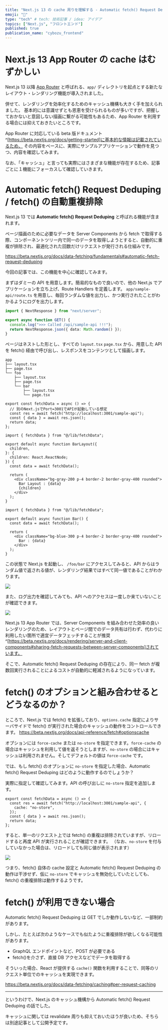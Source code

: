 ```yaml
---
title: "Next.js 13 の cache 周りを理解する - Automatic fetch() Request Deduping"
emoji: "🚚"
type: "tech" # tech: 技術記事 / idea: アイデア
topics: ["Next.js", "フロントエンド"]
published: true
publication_name: "cybozu_frontend"
---
```


# Next.js 13 App Router の cache はむずかしい

Next.js 13 以降 [App Router](https://beta.nextjs.org/docs/app-directory-roadmap) と呼ばれる、`app/` ディレクトリを起点とする新たなレイアウト・レンダリング機能が導入されました。

併せて、レンダリングを効率化するためのキャッシュ機構も大きく手を加えられました。
基本的には意識せずとも恩恵を受けられるものが多いですが、把握しておかないと意図しない描画に繋がる可能性もあるため、App Router を利用する場合には抑えておきたいところです。

App Router に対応している beta 版ドキュメント^[https://beta.nextjs.org/docs/getting-started]に基本的な情報は記載されているため、
その内容をベースに、実際にサンプルアプリケーションで動作を見つつ、内容を確認してみます。

なお、「キャッシュ」と言っても実際にはさまざまな機能が存在するため、記事ごとに１機能にフォーカスして確認していきます。

# Automatic fetch() Request Deduping / fetch() の自動重複排除

Next.js 13 では **Automatic fetch() Request Deduping** と呼ばれる機能が含まれます。

ページ描画のために必要なデータを Server Components から fetch で取得する際、コンポーネントツリー内で同一のデータを取得しようとすると、自動的に重複が排除され、最適化された回数だけリクエストが発行される仕組みです。

https://beta.nextjs.org/docs/data-fetching/fundamentals#automatic-fetch-request-deduping

今回の記事では、この機能を中心に確認してみます。

まずはダミーの API を用意します。簡易的なもので良いので、他の Next.js でアプリケーションを立ち上げ、Route Handlers を定義します。
`app/sample-api/route.ts` を用意し、毎回ランダムな値を出力し、かつ実行されたことがわかるようにログを出力します。

```ts:app/sample-api/route.ts
import { NextResponse } from "next/server";

export async function GET() {
  console.log(">>> Called /api/sample-api !!!");
  return NextResponse.json({ data: Math.random() });
}
```

ページはネストした形とし、すべての `layout.tsx` `page.tsx` から、用意した API を fetch() 経由で呼び出し、レスポンスをコンテンツとして描画します。

```text:ディレクトリ構造
app
├── layout.tsx
├── page.tsx
└── foo
    ├── layout.tsx
    ├── page.tsx
    └── bar
        ├── layout.tsx
        └── page.tsx
```

```ts:APIコール関数
export const fetchData = async () => {
  // 別のNext.jsでPort=3001でAPIが起動している想定
  const res = await fetch("http://localhost:3001/sample-api");
  const { data } = await res.json();
  return data;
};
```

```ts:layout.tsxの例
import { fetchData } from "@/lib/fetchData";

export default async function BarLayout({
  children,
}: {
  children: React.ReactNode;
}) {
  const data = await fetchData();

  return (
    <div className="bg-gray-200 p-4 border-2 border-gray-400 rounded">
      Bar Layout : {data}
      {children}
    </div>
  );
}
```

```ts:page.tsxの例
import { fetchData } from "@/lib/fetchData";

export default async function Bar() {
  const data = await fetchData();

  return (
    <div className="bg-blue-300 p-4 border-2 border-gray-400 rounded">
      Bar : {data}
    </div>
  );
}
```

この状態で Next.js を起動し、 `/foo/bar` にアクセスしてみると、API からはランダム値で返される値が、レンダリング結果ではすべて同一値であることがわかります。

![](/images/next-caching/dedupe-ui.png)

また、ログ出力を確認してみても、API へのアクセスは一度しか来ていないことが確認できます。

![](/images/next-caching/dedupe-console.png)

Next.js 13 App Router では、Server Components を組み合わせた効率の良いレンダリングのため、レイアウトとページ間でのデータ共有は行わず、代わりに利用したい箇所で適宜データフェッチすることが推奨^[https://beta.nextjs.org/docs/rendering/server-and-client-components#sharing-fetch-requests-between-server-components]されています。

そこで、Automatic fetch() Request Deduping の存在により、同一 fetch が複数回実行されることによるコストが自動的に軽減されるようになっています。

# fetch() のオプションと組み合わせるとどうなるのか？

ところで、Next.js では fetch() を拡張しており、`options.cache` 指定によりサーバサイドで fetch() が実行された場合のキャッシュの動作をコントロールできます。
https://beta.nextjs.org/docs/api-reference/fetch#optionscache

オプションには `force-cache` または `no-store` を指定できます。`force-cache` の場合はキャッシュを利用して値を返そうとしますが、`no-store` の場合にはキャッシュは利用されません。そしてデフォルトの値は `force-cache` です。

では、もし fetch() のオプションに `no-store` を指定した場合、Automatic fetch() Request Deduping はどのように動作するのでしょうか？

実際に指定して確認してみます。API の呼び出しに `no-store` 指定を追加します。

```ts:APIコール関数
export const fetchData = async () => {
  const res = await fetch("http://localhost:3001/sample-api", {
    cache: "no-store",
  });
  const { data } = await res.json();
  return data;
};

```

すると、単一のリクエスト上では fetch() の重複は排除されていますが、リロードすると再度 API が実行されることが確認できます。
（なお、`no-store` を付与していなかった場合は、リロードしても同じ値が表示されます）

![](/images/next-caching/dedupe-no-store.gif)

つまり、fetch() 自体の cache 設定と Automatic fetch() Request Deduping の動作は干渉せず、仮に `no-store` でキャッシュを無効化していたとしても、fetch() の重複排除は動作するようです。

# fetch() が利用できない場合

Automatic fetch() Request Deduping は GET でしか動作しないなど、一部制約があります。

しかし、たとえば次のようなケースでも似たように重複排除が欲しくなる可能性があります。

- GraphQL エンドポイントなど、POST が必要である
- fetch()を介さず、直接 DB アクセスなどでデータを取得する

そういった場合、React が提供する `cache()` 関数を利用することで、同等のリクエスト単位でのキャッシュを実現できます。

https://beta.nextjs.org/docs/data-fetching/caching#per-request-caching

---

というわけで、Next.js のキャッシュ機構から Automatic fetch() Request Deduping の話でした。

キャッシュに関しては revalidate 周りも抑えておいたほうが良いため、そちらは別途記事として公開予定です。
